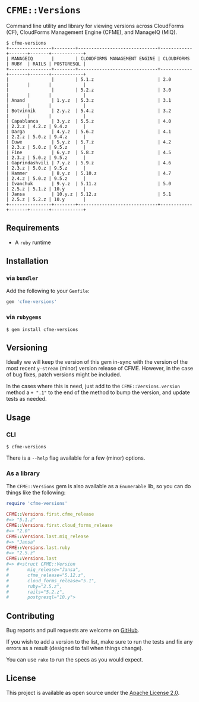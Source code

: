 `CFME::Versions`
================

Command line utility and library for viewing versions across CloudForms (CF),
CloudForms Management Engine (CFME), and ManageIQ (MIQ).

```console
$ cfme-versions
+----------------+--------+------------------------------+------------+-------+-------+------------+
| MANAGEIQ       |        | CLOUDFORMS MANAGEMENT ENGINE | CLOUDFORMS | RUBY  | RAILS | POSTGRESQL |
+----------------+--------+------------------------------+------------+-------+-------+------------+
|                |        | 5.1.z                        | 2.0        |       |       |            |
|                |        | 5.2.z                        | 3.0        |       |       |            |
| Anand          | 1.y.z  | 5.3.z                        | 3.1        |       |       |            |
| Botvinnik      | 2.y.z  | 5.4.z                        | 3.2        |       |       |            |
| Capablanca     | 3.y.z  | 5.5.z                        | 4.0        | 2.2.z | 4.2.z | 9.4.z      |
| Darga          | 4.y.z  | 5.6.z                        | 4.1        | 2.2.z | 5.0.z | 9.4.z      |
| Euwe           | 5.y.z  | 5.7.z                        | 4.2        | 2.3.z | 5.0.z | 9.5.z      |
| Fine           | 6.y.z  | 5.8.z                        | 4.5        | 2.3.z | 5.0.z | 9.5.z      |
| Gaprindashvili | 7.y.z  | 5.9.z                        | 4.6        | 2.3.z | 5.0.z | 9.5.z      |
| Hammer         | 8.y.z  | 5.10.z                       | 4.7        | 2.4.z | 5.0.z | 9.5.z      |
| Ivanchuk       | 9.y.z  | 5.11.z                       | 5.0        | 2.5.z | 5.1.z | 10.y       |
| Jansa          | 10.y.z | 5.12.z                       | 5.1        | 2.5.z | 5.2.z | 10.y       |
+----------------+--------+------------------------------+------------+-------+-------+------------+
```

Requirements
------------

- A `ruby` runtime


Installation
------------

### via `bundler`

Add the following to your `Gemfile`:

```ruby
gem 'cfme-versions'
```


### via `rubygems`

```console
$ gem install cfme-versions
```


Versioning
----------

Ideally we will keep the version of this gem in-sync with the version of the
most recent `y-stream` (minor) version release of CFME.  However, in the case
of bug fixes, patch versions might be included.

In the cases where this is need, just add to the `CFME::Versions.version`
method a `+ ".1"` to the end of the method to bump the version, and update
tests as needed.


Usage
-----

### CLI

```console
$ cfme-versions
```

There is a `--help` flag available for a few (minor) options.


### As a library

The `CFME::Versions` gem is also available as a `Enumerable` lib, so you can do
things like the following:

```ruby
require 'cfme-versions'

CFME::Versions.first.cfme_release
#=> "5.1.z"
CFME::Versions.first.cloud_forms_release
#=> "2.0"
CFME::Versions.last.miq_release
#=> "Jansa"
CFME::Versions.last.ruby
#=> "2.5.z"
CFME::Versions.last
#=> #<struct CFME::Version
#       miq_release="Jansa",
#       cfme_release="5.12.z",
#       cloud_forms_release="5.1",
#       ruby="2.5.z",
#       rails="5.2.z",
#       postgresql="10.y">
```


Contributing
------------

Bug reports and pull requests are welcome on [GitHub][].

If you wish to add a version to the list, make sure to run the tests and fix
any errors as a result (designed to fail when things change).

You can use `rake` to run the specs as you would expect.


License
-------

This project is available as open source under the [Apache License 2.0][].


[GitHub]:              https://github.com/RedHatCloudForms/cfme-versions
[Apache License 2.0]:  http://www.apache.org/licenses/LICENSE-2.0
